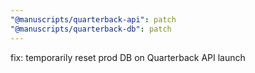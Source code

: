 ```yaml
---
"@manuscripts/quarterback-api": patch
"@manuscripts/quarterback-db": patch
---
```


fix: temporarily reset prod DB on Quarterback API launch
